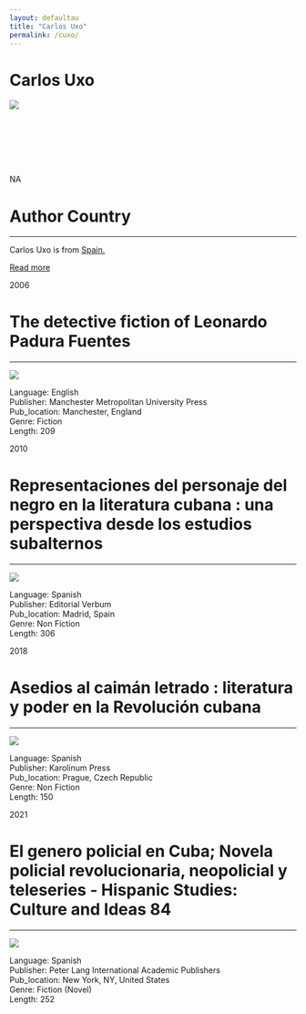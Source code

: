 ```yaml
---
layout: defaultau
title: "Carlos Uxo"
permalink: /cuxo/
---
```

<!-- partial:index.partial.html -->
<div class="content">
    <h1>Carlos Uxo</h1>
    <div class="quote">
        <div><img src="https://media-exp1.licdn.com/dms/image/C5603AQF2oZ4g2VXLtQ/profile-displayphoto-shrink_800_800/0/1589524533923?e=2147483647&v=beta&t=azP4rTljeOGISTKS0n80F0LAmHJDNksUmf6Wvh0r-Vg" class="logo"></div>
    </div>
    <div class="timeline">
        <div style="padding-bottom:100px;"></div>
        <div class="block">
            <div class="date right"><p class="right"> NA </p></div>
            <div class="dot"></div>
            <div class="left first">
            <div class="author_country">
                <h1>Author Country</h1><hr>
        <div class="aclocation">    <p>Carlos Uxo is from <a href="{{ site.baseurl }}/2"> Spain.</a></p></div>
                <div class="acreadmore">  <a href="NA" target="_blank">Read more</a></div>
            </div>
            </div>
        </div>
        <div class="block">
            <div class="date left"><p class="left">2006</p></div>
            <div class="dot"></div>
            <div class="right">
                <h1>The detective fiction of Leonardo Padura Fuentes</h1><hr>
                <p><img src="https://0.academia-photos.com/attachment_thumbnails/33034878/mini_magick20190406-11324-xx0fft.png?1554606611"></p>
                <p>
                Language: English<br/>
                Publisher: Manchester Metropolitan University Press<br/>
                Pub_location: Manchester, England<br/>
                Genre: Fiction<br/>
                Length: 209</p>
            </div>
        </div>
        <div class="block">
            <div class="date right"><p class="right">2010</p></div>
            <div class="dot"></div>
            <div class="left hide">
                <h1>Representaciones del personaje del negro en la literatura cubana : una perspectiva desde los estudios subalternos</h1><hr>
                <p><img src="https://images-na.ssl-images-amazon.com/images/I/71WdN6cDiDL.jpg"></p>
                <p>Language: Spanish<br/>
                Publisher: Editorial Verbum<br/>
                Pub_location: Madrid, Spain<br/>
                Genre: Non Fiction<br/>
                Length: 306</p>
            </div>
        </div>
        <div class="block">
            <div class="date left"><p class="left">2018</p></div>
            <div class="dot"></div>
            <div class="right hide">
                <h1>Asedios al caimán letrado : literatura y poder en la Revolución cubana</h1><hr>
                <p><img src="https://media-exp1.licdn.com/dms/image/C5603AQF2oZ4g2VXLtQ/profile-displayphoto-shrink_800_800/0/1589524533923?e=2147483647&v=beta&t=azP4rTljeOGISTKS0n80F0LAmHJDNksUmf6Wvh0r-Vg"></p>
                <p>Language: Spanish<br/>
                Publisher: Karolinum Press<br/>
                Pub_location: Prague, Czech Republic<br/>
                Genre: Non Fiction<br/>
                Length: 150</p>
            </div>
        </div>
        <div class="block">
            <div class="date right"><p class="right">2021</p></div>
            <div class="dot"></div>
            <div class="left hide">
                <h1>El genero policial en Cuba; Novela policial revolucionaria, neopolicial y teleseries - Hispanic Studies: Culture and Ideas 84</h1><hr>
                <p><img src="https://images-na.ssl-images-amazon.com/images/I/813kYyGpCCL.jpg"></p>
                <p>Language: Spanish<br/>
                Publisher: Peter Lang International Academic Publishers<br/>
                Pub_location: New York, NY, United States<br/>
                Genre: Fiction (Novel)<br/>
                Length: 252</p>
            </div>
        </div>
        <div id="footer">
    </div>
</div>
<!-- partial -->
  <script src='https://cdnjs.cloudflare.com/ajax/libs/jquery/3.1.1/jquery.min.js'></script><script  src="assets/js/authorscript.js"></script>
